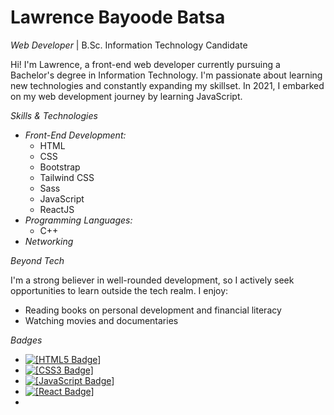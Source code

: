 # Lawrence Bayoode Batsa

*Web Developer* | B.Sc. Information Technology Candidate

Hi! I'm Lawrence, a front-end web developer currently pursuing a Bachelor's degree in Information Technology. I'm passionate about learning new technologies and constantly expanding my skillset. In 2021, I embarked on my web development journey by learning JavaScript.

*Skills & Technologies*

* *Front-End Development:*
    * HTML
    * CSS
    * Bootstrap
    * Tailwind CSS
    * Sass
    * JavaScript
    * ReactJS
* *Programming Languages:*
    * C++
* *Networking*

*Beyond Tech*

I'm a strong believer in well-rounded development, so I actively seek opportunities to learn outside the tech realm. I enjoy:

* Reading books on personal development and financial literacy
* Watching movies and documentaries

*Badges*

* [![[HTML5 Badge]](https://developer.mozilla.org/en-US/docs/Web/HTML)](https://developer.mozilla.org/en-US/docs/Learn/HTML)
* [![[CSS3 Badge]](https://developer.mozilla.org/en-US/docs/Web/CSS/Layout_cookbook/List_group_with_badges)](https://developer.mozilla.org/en-US/docs/Learn/CSS/First_steps)
* [![[JavaScript Badge]](https://developer.mozilla.org/en-US/docs/Web/API/Notification/badge)](https://developer.mozilla.org/en-US/docs/Web/JavaScript/Guide)
* [![[React Badge]](https://simpleicons.org/)](https://legacy.reactjs.org/)
*
